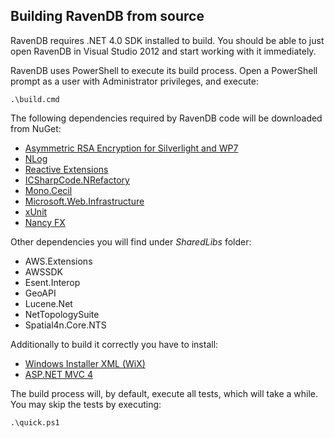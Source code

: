 ﻿
## Building RavenDB from source

RavenDB requires .NET 4.0 SDK installed to build. You should be able to just open RavenDB in Visual Studio 2012 and start working with it immediately.

RavenDB uses PowerShell to execute its build process. Open a PowerShell prompt as a user with Administrator privileges, and execute:

	.\build.cmd

The following dependencies required by RavenDB code will be downloaded from NuGet:

* [Asymmetric RSA Encryption for Silverlight and WP7](http://www.nuget.org/packages/DH.Scrypt.dll/)
* [NLog](http://nlog-project.org/)
* [Reactive Extensions](https://rx.codeplex.com/)
* [ICSharpCode.NRefactory](http://www.nuget.org/packages/ICSharpCode.NRefactory)
* [Mono.Cecil](http://www.nuget.org/packages/Mono.Cecil/)
* [Microsoft.Web.Infrastructure](http://www.nuget.org/packages/Microsoft.Web.Infrastructure/)
* [xUnit](http://xunit.codeplex.com/)
* [Nancy FX](http://nancyfx.org/)

Other dependencies you will find under _SharedLibs_ folder:

* AWS.Extensions
* AWSSDK
* Esent.Interop
* GeoAPI
* Lucene.Net
* NetTopologySuite
* Spatial4n.Core.NTS

Additionally to build it correctly you have to install:

* [Windows Installer XML (WiX)](http://http://wix.codeplex.com/)
* [ASP.NET MVC 4](http://www.asp.net/mvc/mvc4)

The build process will, by default, execute all tests, which will take a while. You may skip the tests by executing:

    .\quick.ps1